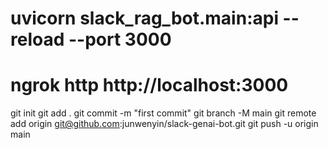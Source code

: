 # uvicorn slack_rag_bot.main:api --reload --port 3000 
# ngrok http http://localhost:3000

git init
git add .
git commit -m "first commit"
git branch -M main
git remote add origin git@github.com:junwenyin/slack-genai-bot.git
git push -u origin main